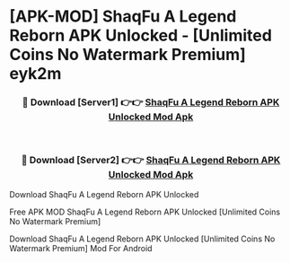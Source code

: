 # [APK-MOD] ShaqFu  A Legend Reborn APK Unlocked - [Unlimited Coins No Watermark Premium] eyk2m



<div align="center">
<h3>🔴 Download [Server1] 👉👉 <a href="https://momento.my/?title=ShaqFu__A_Legend_Reborn_APK_Unlocked">ShaqFu  A Legend Reborn APK Unlocked Mod Apk</a></h3><br>

<h3>🔴 Download [Server2] 👉👉 <a href="https://momento.my/?title=ShaqFu__A_Legend_Reborn_APK_Unlocked">ShaqFu  A Legend Reborn APK Unlocked Mod Apk</a></h3>
</div>



Download ShaqFu  A Legend Reborn APK Unlocked 

Free APK MOD ShaqFu  A Legend Reborn APK Unlocked [Unlimited Coins No Watermark Premium]

Download ShaqFu  A Legend Reborn APK Unlocked [Unlimited Coins No Watermark Premium] Mod For Android
